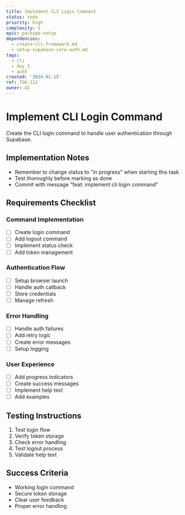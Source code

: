 ```yaml
---
title: Implement CLI Login Command
status: todo
priority: high
complexity: S
epic: package-setup
dependencies:
  - create-cli-framework.md
  - setup-supabase-core-auth.md
tags:
  - cli
  - day 2
  - auth
created: '2024-01-15'
ref: TSK-112
owner: AI
---
```


# Implement CLI Login Command

Create the CLI login command to handle user authentication through Supabase.

## Implementation Notes

- Remember to change status to "in progress" when starting this task
- Test thoroughly before marking as done
- Commit with message "feat: implement cli login command"

## Requirements Checklist

### Command Implementation

- [ ] Create login command
- [ ] Add logout command
- [ ] Implement status check
- [ ] Add token management

### Authentication Flow

- [ ] Setup browser launch
- [ ] Handle auth callback
- [ ] Store credentials
- [ ] Manage refresh

### Error Handling

- [ ] Handle auth failures
- [ ] Add retry logic
- [ ] Create error messages
- [ ] Setup logging

### User Experience

- [ ] Add progress indicators
- [ ] Create success messages
- [ ] Implement help text
- [ ] Add examples

## Testing Instructions

1. Test login flow
2. Verify token storage
3. Check error handling
4. Test logout process
5. Validate help text

## Success Criteria

- Working login command
- Secure token storage
- Clear user feedback
- Proper error handling
